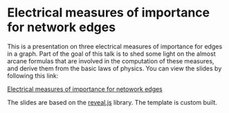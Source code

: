# Electrical measures of importance for network edges
This is a presentation on three electrical measures of importance for edges in a graph. Part of the 
goal of this talk is to shed some light on the almost arcane formulas that are involved in the computation of 
these measures, and derive them from the basic laws of physics. You can view the slides by following this link:

[Electrical measures of importance for netowork edges](http://harrymvr.github.io/electric-edge-importance/#/)

The slides are based on the [reveal.js](http://lab.hakim.se/reveal-js/#/) library. The template is custom built.
